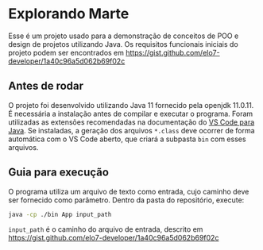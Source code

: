 # Explorando Marte

Esse é um projeto usado para a demonstração de conceitos de POO e design de projetos utilizando Java. Os requisitos funcionais iniciais do projeto podem ser encontrados em https://gist.github.com/elo7-developer/1a40c96a5d062b69f02c


## Antes de rodar
O projeto foi desenvolvido utilizando Java 11 fornecido pela openjdk 11.0.11. É necessária a instalação antes de compilar e executar o programa.
Foram utilizadas as extensões recomendadas na documentação do [VS Code para Java](https://code.visualstudio.com/docs/java/java-tutorial#_setting-up-vs-code-for-java-development). Se instaladas, a geração dos arquivos ```*.class``` deve ocorrer de forma automática com o VS Code aberto, que criará a subpasta ```bin``` com esses arquivos.

## Guia para execução
O programa utiliza um arquivo de texto como entrada, cujo caminho deve ser fornecido como parâmetro. Dentro da pasta do repositório, execute:

```bash
java -cp ./bin App input_path
```

```input_path``` é o caminho do arquivo de entrada, descrito em https://gist.github.com/elo7-developer/1a40c96a5d062b69f02c